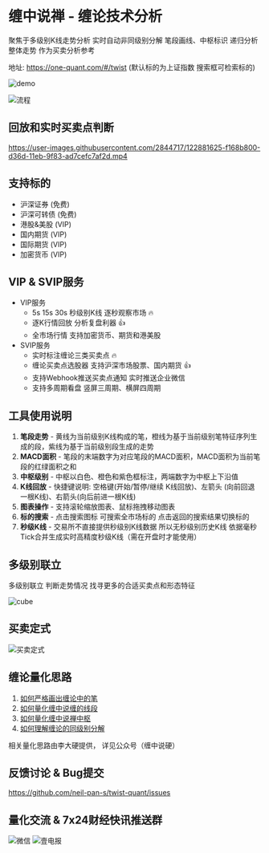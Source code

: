
# 缠中说禅 - 缠论技术分析

聚焦于多级别K线走势分析 实时自动非同级别分解 笔段画线、中枢标识 递归分析整体走势 作为买卖分析参考

地址: <https://one-quant.com/#/twist> (默认标的为上证指数 搜索框可检索标的)

![demo](./doc/demo.png)

![流程](./doc/流程.png)

## 回放和实时买卖点判断

https://user-images.githubusercontent.com/2844717/122881625-f168b800-d36d-11eb-9f83-ad7cefc7af2d.mp4

## 支持标的

- 沪深证券 (免费)
- 沪深可转债 (免费)
- 港股&美股 (VIP)
- 国内期货 (VIP)
- 国际期货 (VIP)
- 加密货币 (VIP)

## VIP & SVIP服务

- VIP服务
  - 5s 15s 30s 秒级别K线 逐秒观察市场 🔥
  - 逐K行情回放 分析复盘利器 👍
  - 全市场行情 支持加密货币、期货和港美股
- SVIP服务
  - 实时标注缠论三类买卖点 🔥
  - 缠论买卖点选股器 支持沪深市场股票、国内期货 👍
  - 支持Webhook推送买卖点通知 实时推送企业微信
  - 支持多周期看盘 竖屏三周期、横屏四周期

## 工具使用说明

1. **笔段走势** - 黄线为当前级别K线构成的笔，橙线为基于当前级别笔特征序列生成的段，紫线为基于当前级别段生成的走势
2. **MACD面积** - 笔段的末端数字为对应笔段的MACD面积，MACD面积为当前笔段的红绿面积之和
3. **中枢级别** - 中枢以白色、橙色和紫色框标注，两端数字为中枢上下沿值
4. **K线回放** - 快捷键说明: 空格键(开始/暂停/继续 K线回放)、左箭头 (向前回退一根K线)、右箭头(向后前进一根K线)
5. **图表操作** - 支持滚轮缩放图表、鼠标拖拽移动图表
6. **标的搜索** - 点击搜索图标 可搜索全市场标的 点击返回的搜索结果切换标的
7. **秒级K线** - 交易所不直接提供秒级别K线数据 所以无秒级别历史K线 依据毫秒Tick合并生成实时高精度秒级K线（需在开盘时才能使用）

## 多级别联立

多级别联立 判断走势情况 找寻更多的合适买卖点和形态特征

![cube](./doc/cube-x.jpg)

## 买卖定式

![买卖定式](./doc/买卖定式.jpg)

## 缠论量化思路

1. [如何严格画出缠论中的笔](https://mp.weixin.qq.com/s?__biz=MzUzMzY0MTc4OQ==&mid=2247484364&idx=1&sn=2a155608d1a12704b813059442c24ff6&chksm=faa1ac9ecdd625884eb6270748081062b4df53874cde1d997cf5e7c50af43669f8aaa3359e4a&scene=178&cur_album_id=1494635016360919043#rd)
2. [如何量化缠中说缠的线段](https://mp.weixin.qq.com/s?__biz=MzUzMzY0MTc4OQ==&mid=2247484850&idx=1&sn=f734307260f28d1684b54a016ddb6da3&chksm=faa1aae0cdd623f69ec7f2c8033ca8ddb5706e505551cb78816ddf086bfd920505f172da771d&scene=178&cur_album_id=1494635016360919043#rd)
3. [如何量化缠中说禅中枢](https://mp.weixin.qq.com/s?__biz=MzUzMzY0MTc4OQ==&mid=2247484542&idx=1&sn=d2f7fdb66b96e976a6e7e998651f8728&chksm=faa1ab2ccdd6223ac4b1e4ef681dc1f6217298589cc33e6d5abf04299e91975a38a48638e7dc&scene=178&cur_album_id=1494635016360919043#rd)
4. [如何理解缠论的同级别分解](https://mp.weixin.qq.com/s?__biz=MzUzMzY0MTc4OQ==&mid=2247484616&idx=1&sn=a0b7a8487ebc4853a0117254b41b7c9a&chksm=faa1ab9acdd6228c2c795f06c9c3407c903c16547e40484f88ef3d312101176a5acd90b63b68&scene=178&cur_album_id=1494635016360919043#rd)

相关量化思路由李大硬提供， 详见公众号（缠中说硬）

## 反馈讨论 & Bug提交

<https://github.com/neil-pan-s/twist-quant/issues>

## 量化交流 & 7x24财经快讯推送群

![微信](./doc/neil0pan0s.png "缠论交流&量化交流") ![壹电报](./doc/finance.jpg "加入7x24财经快讯群 尽览全球实时财经快讯")

